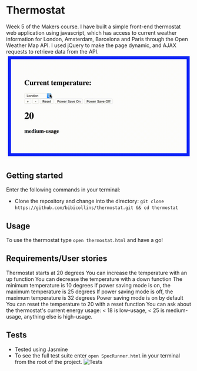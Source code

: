 # Thermostat
Week 5 of the Makers course.
I have built a simple front-end thermostat web application using javascript, which has access to current weather information for London, Amsterdam, Barcelona and Paris through the Open Weather Map API. I used jQuery to make the page dynamic, and AJAX requests to retrieve data from the API. 
![Usage example](/lib/Thermostat-screen-grab.gif)

## Getting started
Enter the following commands in your terminal:
- Clone the repository and change into the directory: `git clone https://github.com/bibicollins/thermostat.git && cd thermostat`
## Usage
To use the thermostat type `open thermostat.html` and have a go! 
## Requirements/User stories
Thermostat starts at 20 degrees
You can increase the temperature with an up function
You can decrease the temperature with a down function
The minimum temperature is 10 degrees
If power saving mode is on, the maximum temperature is 25 degrees
If power saving mode is off, the maximum temperature is 32 degrees
Power saving mode is on by default
You can reset the temperature to 20 with a reset function
You can ask about the thermostat's current energy usage: < 18 is low-usage, < 25 is medium-usage, anything else is high-usage.
## Tests
- Tested using Jasmine
- To see the full test suite enter `open SpecRunner.html` in your terminal from the root of the project.
![Tests](https://imgur.com/YSlHiW5.png)

